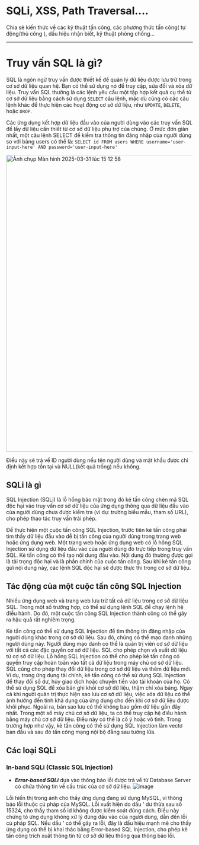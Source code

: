 # SQLi, XSS, Path Traversal....
Chia sẻ kiến thức về các kỹ thuật tấn công, các phương thức tấn công( tự động/thủ công ), dấu hiệu nhận biết, kỹ thuật phòng chống...
___
# Truy vấn SQL là gì?

SQL là ngôn ngữ truy vấn được thiết kế để quản lý dữ liệu được lưu trữ trong cơ sở dữ liệu quan hệ. Bạn có thể sử dụng nó để truy cập, sửa đổi và xóa dữ liệu. Truy vấn SQL thường là các lệnh yêu cầu một tập hợp kết quả cụ thể từ cơ sở dữ liệu bằng cách sử dụng ```SELECT``` câu lệnh, mặc dù cũng có các câu lệnh khác để thực hiện các hoạt động cơ sở dữ liệu, như ```UPDATE```, ```DELETE```, hoặc ```DROP```.

Các ứng dụng kết hợp dữ liệu đầu vào của người dùng vào các truy vấn SQL để lấy dữ liệu cần thiết từ cơ sở dữ liệu phụ trợ của chúng. Ở mức đơn giản nhất, một câu lệnh SELECT để kiểm tra thông tin đăng nhập của người dùng so với bảng users có thể là:
```SELECT id FROM users WHERE username='user-input-here' AND password='user-input-here'```

<img width="801" alt="Ảnh chụp Màn hình 2025-03-31 lúc 15 12 58" src="https://github.com/user-attachments/assets/541d0315-bcb1-43a6-be0e-7868d97bb4aa" />

Điều này sẽ trả về ID người dùng nếu tên người dùng và mật khẩu được chỉ định kết hợp tồn tại và NULL(kết quả trống) nếu không.
## SQLi là gì
SQL Injection (SQLi) là lỗ hổng bảo mật trong đó kẻ tấn công chèn mã SQL độc hại vào truy vấn cơ sở dữ liệu của ứng dụng thông qua dữ liệu đầu vào của người dùng chưa được kiểm tra (ví dụ: trường biểu mẫu, tham số URL), cho phép thao tác truy vấn trái phép.

Để thực hiện một cuộc tấn công SQL Injection, trước tiên kẻ tấn công phải tìm thấy dữ liệu đầu vào dễ bị tấn công của người dùng trong trang web hoặc ứng dụng web. Một trang web hoặc ứng dụng web có lỗ hổng SQL Injection sử dụng dữ liệu đầu vào của người dùng đó trực tiếp trong truy vấn SQL. Kẻ tấn công có thể tạo nội dung đầu vào. Nội dung đó thường được gọi là tải trọng độc hại và là phần chính của cuộc tấn công. Sau khi kẻ tấn công gửi nội dung này, các lệnh SQL độc hại sẽ được thực thi trong cơ sở dữ liệu.
## Tác động của một cuộc tấn công SQL Injection

Nhiều ứng dụng web và trang web lưu trữ tất cả dữ liệu trong cơ sở dữ liệu SQL. Trong một số trường hợp, có thể sử dụng lệnh SQL để chạy lệnh hệ điều hành. Do đó, một cuộc tấn công SQL Injection thành công có thể gây ra hậu quả rất nghiêm trọng.

Kẻ tấn công có thể sử dụng SQL Injection để tìm thông tin đăng nhập của người dùng khác trong cơ sở dữ liệu. Sau đó, chúng có thể mạo danh những người dùng này. Người dùng mạo danh có thể là quản trị viên cơ sở dữ liệu với tất cả các đặc quyền cơ sở dữ liệu.
SQL cho phép chọn và xuất dữ liệu từ cơ sở dữ liệu. Lỗ hổng SQL Injection có thể cho phép kẻ tấn công có quyền truy cập hoàn toàn vào tất cả dữ liệu trong máy chủ cơ sở dữ liệu.
SQL cũng cho phép thay đổi dữ liệu trong cơ sở dữ liệu và thêm dữ liệu mới. Ví dụ, trong ứng dụng tài chính, kẻ tấn công có thể sử dụng SQL Injection để thay đổi số dư, hủy giao dịch hoặc chuyển tiền vào tài khoản của họ.
Có thể sử dụng SQL để xóa bản ghi khỏi cơ sở dữ liệu, thậm chí xóa bảng. Ngay cả khi người quản trị thực hiện sao lưu cơ sở dữ liệu, việc xóa dữ liệu có thể ảnh hưởng đến tính khả dụng của ứng dụng cho đến khi cơ sở dữ liệu được khôi phục. Ngoài ra, bản sao lưu có thể không bao gồm dữ liệu gần đây nhất.
Trong một số máy chủ cơ sở dữ liệu, ta có thể truy cập hệ điều hành bằng máy chủ cơ sở dữ liệu. Điều này có thể là cố ý hoặc vô tình. Trong trường hợp như vậy, kẻ tấn công có thể sử dụng SQL Injection làm vectơ ban đầu và sau đó tấn công mạng nội bộ đằng sau tường lửa.

## Các loại SQLi
### In-band SQLi (Classic SQL Injection)
* ***Error-based SQLi*** dựa vào thông báo lỗi được trả về từ Database Server có chứa thông tin về cấu trúc của cơ sở dữ liệu.
![image](https://github.com/user-attachments/assets/fef6d346-ab24-4ba7-8182-5e908fb6ba82)

Lỗi hiển thị trong ảnh cho thấy ứng dụng đang sử dụng MySQL, vì thông báo lỗi thuộc cú pháp của MySQL. Lỗi xuất hiện do dấu ' dư thừa sau số 15324, cho thấy tham số id không được kiểm soát đúng cách. Điều này chứng tỏ ứng dụng không xử lý đúng đầu vào của người dùng, dẫn đến lỗi cú pháp SQL. Nếu dấu ' có thể gây ra lỗi, đây là dấu hiệu mạnh mẽ cho thấy ứng dụng có thể bị khai thác bằng Error-based SQL Injection, cho phép kẻ tấn công trích xuất thông tin từ cơ sở dữ liệu thông qua thông báo lỗi.
